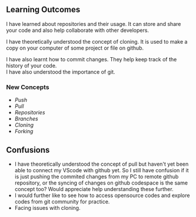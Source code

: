 ## Learning Outcomes
I have learned about repositories and their usage. It can store and share your code and also help collaborate with other developers. 
<br>

I have theoretically understood the concept of cloning. It is used to make a copy on your  computer of some project or file on github.
<br>

I have also learnt how to commit changes. They help keep track of the history of your code.
<br>
I have also understood the importance of git.
### New Concepts
* *Push*
* *Pull*
* *Repositories*
* *Branches*
* *Cloning*
* *Forking*
## Confusions
* I have theoretically understood the concept of pull but haven't yet been able to connect my VScode with github yet. So I still have confusion if it is just pushing the commited changes from my PC to remote github repository, or the syncing of changes on github codespace is the same concept too? Would appreciate help understanding these further.
* I would further like to see how to access opensource codes and explore codes from git community for practice.
* Facing issues with cloning.